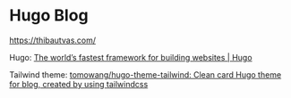 # Hugo Blog

https://thibautvas.com/

Hugo: [The world’s fastest framework for building websites | Hugo](https://gohugo.io/)

Tailwind theme: [tomowang/hugo-theme-tailwind: Clean card Hugo theme for blog, created by using tailwindcss](https://github.com/tomowang/hugo-theme-tailwind)
